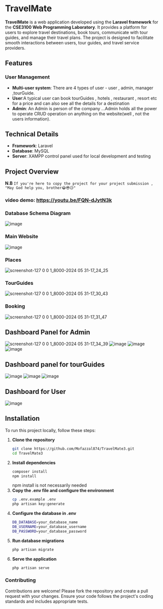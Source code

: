 # TravelMate

<b>TravelMate</b> is a web application developed using the <b>Laravel framework</b> for the <b>CSE3100 Web Programming Laboratory</b>. It provides a platform for users to explore travel destinations, book tours, communicate with tour guides, and manage their travel plans. The project is designed to facilitate smooth interactions between users, tour guides, and travel service providers.

## Features

### User Management
- **Multi-user system**: There are 4 types of user - user , admin, manager ,tourGuide.
- **User**:A typical user can book tourGuides , hotels , restaurant , resort etc for a price and can also see all the details for a destination
- **Admin**: An Admin is person of the company ...Admin holds all the power to operate CRUD operation on anything on the website(well , not the users information).

## Technical Details

- **Framework**: Laravel
- **Database**: MySQL
- **Server**: XAMPP control panel used for local development and testing



## Project Overview
**N.B**
    ```
    If you're here to copy the project for your project submission , "May God help you, brother😂😎😥"
    ```

### video demo: https://youtu.be/FQN-dJytN3k
### Database Schema Diagram
![image](https://github.com/Mofazzal874/TravelMate3/assets/35369040/6e0253b2-51f8-4b0c-8299-ec879abdf9ec)

### Main Website
![image](https://github.com/Mofazzal874/TravelMate3/assets/35369040/c385b8a4-3343-438c-b29d-d948e3976077)
### Places
![screenshot-127 0 0 1_8000-2024 05 31-17_24_25](https://github.com/Mofazzal874/TravelMate3/assets/35369040/21276486-401f-4f7f-a114-256544023b87)

### TourGuides 
![screenshot-127 0 0 1_8000-2024 05 31-17_30_43](https://github.com/Mofazzal874/TravelMate3/assets/35369040/4b7c9f2a-aab2-45a2-9cce-ef4c144bd6a3)

### Booking

![screenshot-127 0 0 1_8000-2024 05 31-17_31_47](https://github.com/Mofazzal874/TravelMate3/assets/35369040/da5f0cfe-d7da-4660-aa34-888cceaf5724)

## Dashboard Panel for Admin

![screenshot-127 0 0 1_8000-2024 05 31-17_34_39](https://github.com/Mofazzal874/TravelMate3/assets/35369040/b0b669d5-6bff-4842-bf0b-eb2ad8bf2232)
![image](https://github.com/Mofazzal874/TravelMate3/assets/35369040/62ea0c0a-6b18-4a7d-a12f-a46a99edc72e)
![image](https://github.com/Mofazzal874/TravelMate3/assets/35369040/44a6d9c6-d781-40c9-b802-7f590065fc54)
![image](https://github.com/Mofazzal874/TravelMate3/assets/35369040/1ff893af-5dbd-415d-9aab-f1aed176b089)
## Dashboard panel for tourGuides
![image](https://github.com/Mofazzal874/TravelMate3/assets/35369040/47eae2fe-8447-4318-a1b3-5feaef40d9a8)
![image](https://github.com/Mofazzal874/TravelMate3/assets/35369040/37830f4a-3124-478b-be0b-739dfffa6482)
![image](https://github.com/Mofazzal874/TravelMate3/assets/35369040/ec224e5e-0652-4af9-b18e-75c48bc15ce7)



## Dashboard for User
![image](https://github.com/Mofazzal874/TravelMate3/assets/35369040/d557bd81-9a94-428e-b3a1-2e3dc153bf65)



## Installation

To run this project locally, follow these steps:

1. **Clone the repository**
   ```bash
   git clone https://github.com/Mofazzal874/TravelMate3.git
   cd TravelMate3
2. **Install dependencies**
    ```bash
    composer install
    npm install
    ```
    npm install is not necessarily needed
3. **Copy the .env file and configure the environment**
    ```bash
    cp .env.example .env
    php artisan key:generate

4. **Configure the database in .env**
    ```bash
    DB_DATABASE=your_database_name
    DB_USERNAME=your_database_username
    DB_PASSWORD=your_database_password
5. **Run database migrations**
    ```bash
    php artisan migrate
6. **Serve the application**
    ```bash
    php artisan serve
### **Contributing**
Contributions are welcome! Please fork the repository and create a pull request with your changes. Ensure your code follows the project's coding standards and includes appropriate tests.



  
